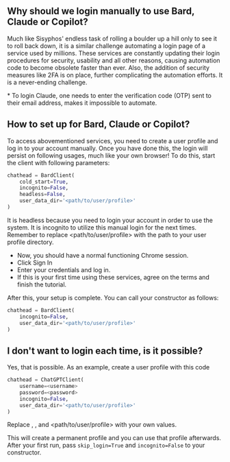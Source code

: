 ## Why should we login manually to use Bard, Claude or Copilot?
Much like Sisyphos' endless task of rolling a boulder up a hill only to see it to roll back down, it is a similar challenge automating a login page of a service used by millions. These services are constantly updating their login procedures for security, usability and all other reasons, causing automation code to become obsolete faster than ever. Also, the addition of security measures like 2FA is on place, further complicating the automation efforts. It is a never-ending challenge.

\* To login Claude, one needs to enter the verification code (OTP) sent to their email address, makes it impossible to automate.

## How to set up for Bard, Claude or Copilot?
To access abovementioned services, you need to create a user profile and log in to your account manually. Once you have done this, the login will persist on following usages, much like your own browser! To do this, start the client with following parameters:

```python
chathead = BardClient(
    cold_start=True,
    incognito=False,
    headless=False,
    user_data_dir='<path/to/user/profile>'
)
```

It is headless because you need to login your account in order to use the system. It is incognito to utilize this manual login for the next times. Remember to replace <path/to/user/profile> with the path to your user profile directory.

- Now, you should have a normal functioning Chrome session.
- Click Sign In
- Enter your credentials and log in.
- If this is your first time using these services, agree on the terms and finish the tutorial.

After this, your setup is complete. You can call your constructor as follows:

```python
chathead = BardClient(
    incognito=False,
    user_data_dir='<path/to/user/profile>'
)
```

## I don't want to login each time, is it possible?

Yes, that is possible. As an example, create a user profile with this code

```python
chathead = ChatGPTClient(
    username=<username>
    password=<password>
    incognito=False,
    user_data_dir='<path/to/user/profile>'
)
```
Replace <username>, <password>, and <path/to/user/profile> with your own values.

This will create a permanent profile and you can use that profile afterwards. After your first run, pass `skip_login=True` and `incognito=False` to your constructor.

